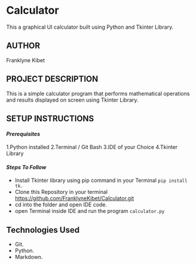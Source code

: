 # Calculator
This a graphical UI calculator built using  Python and Tkinter Library.

## AUTHOR
Franklyne Kibet

## PROJECT DESCRIPTION
This is a simple calculator program that performs mathematical operations and results displayed on screen using Tkinter Library.

## SETUP INSTRUCTIONS
 
#### *Prerequisites*
1.Python installed
2.Terminal / Git Bash
3.IDE of your Choice
4.Tkinter Library

#### *Steps To Follow*
* Install Tkinter library using pip command in your Terminal `pip install tk.`
* Clone this Repository in your terminal https://github.com/FranklyneKibet/Calculator.git
* cd into the folder and open IDE code.
* open Terminal inside IDE and run the program `calculator.py`

## Technologies Used
* Git.
* Python.
* Markdown.
